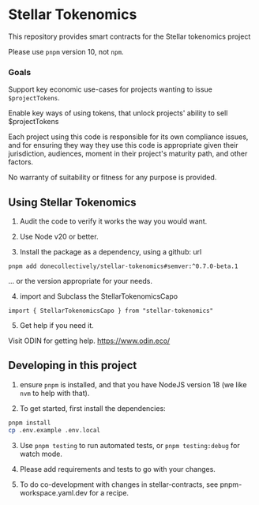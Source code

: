 # Stellar Tokenomics

This repository provides smart contracts for the Stellar tokenomics project

Please use `pnpm` version 10, not `npm`.  

### Goals

Support key economic use-cases for projects wanting to issue `$projectTokens`.

Enable key ways of using tokens, that unlock projects' ability to sell $projectTokens

Each project using this code is responsible for its own compliance issues, and for 
ensuring they way they use this code is appropriate given their jurisdiction, 
audiences, moment in their project's maturity path, and other factors.

No warranty of suitability or fitness for any purpose is provided.

## Using Stellar Tokenomics

1. Audit the code to verify it works the way you would want.

2. Use Node v20 or better.

3. Install the package as a dependency, using a github: url
```
pnpm add donecollectively/stellar-tokenomics#semver:^0.7.0-beta.1
```
... or the version appropriate for your needs.

4. import and Subclass the StellarTokenomicsCapo

```
import { StellarTokenomicsCapo } from "stellar-tokenomics"
```

5.  Get help if you need it.

Visit ODIN for getting help.  https://www.odin.eco/


## Developing in this project

 1.  ensure `pnpm` is installed, and that you have NodeJS version 18 (we like `nvm` 
  to help with that).

 2. To get started, first install the dependencies:

  ```bash
  pnpm install
  cp .env.example .env.local
  ```
  3. Use `pnpm testing` to run automated tests, or `pnpm testing:debug` for watch mode.

  4. Please add requirements and tests to go with your changes.

  5. To do co-development with changes in stellar-contracts, see pnpm-workspace.yaml.dev for a recipe.


